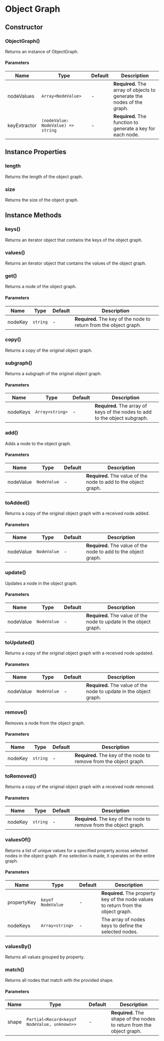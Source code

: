 <!-- markdownlint-disable-file no-duplicate-heading -->
# Object Graph

## Constructor

### ObjectGraph()

Returns an instance of ObjectGraph.

#### Parameters

| Name | Type | Default | Description |
| --- | --- | --- | --- |
| nodeValues | `Array<NodeValue>` | - | __Required.__ The array of objects to generate the nodes of the graph. |
| keyExtractor | `(nodeValue: NodeValue) => string` | - | __Required.__ The function to generate a key for each node. |

## Instance Properties

### length

Returns the length of the object graph.

### size

Returns the size of the object graph.

## Instance Methods

### keys()

Returns an iterator object that contains the keys of the object graph.

### values()

Returns an iterator object that contains the values of the object graph.

### get()

Returns a node of the object graph.

#### Parameters

| Name | Type | Default | Description |
| --- | --- | --- | --- |
| nodeKey | `string` | - | __Required.__ The key of the node to return from the object graph. |

### copy()

Returns a copy of the original object graph.

### subgraph()

Returns a subgraph of the original object graph.

#### Parameters

| Name | Type | Default | Description |
| --- | --- | --- | --- |
| nodeKeys | `Array<string>` | - | __Required.__ The array of keys of the nodes to add to the object subgraph. |

### add()

Adds a node to the object graph.

#### Parameters

| Name | Type | Default | Description |
| --- | --- | --- | --- |
| nodeValue | `NodeValue` | - | __Required.__ The value of the node to add to the object graph. |

### toAdded()

Returns a copy of the original object graph with a received node added.

#### Parameters

| Name | Type | Default | Description |
| --- | --- | --- | --- |
| nodeValue | `NodeValue` | - | __Required.__ The value of the node to add to the object graph. |

### update()

Updates a node in the object graph.

#### Parameters

| Name | Type | Default | Description |
| --- | --- | --- | --- |
| nodeValue | `NodeValue` | - | __Required.__ The value of the node to update in the object graph. |

### toUpdated()

Returns a copy of the original object graph with a received node updated.

#### Parameters

| Name | Type | Default | Description |
| --- | --- | --- | --- |
| nodeValue | `NodeValue` | - | __Required.__ The value of the node to update in the object graph. |

### remove()

Removes a node from the object graph.

#### Parameters

| Name | Type | Default | Description |
| --- | --- | --- | --- |
| nodeKey | `string` | - | __Required.__ The key of the node to remove from the object graph. |

### toRemoved()

Returns a copy of the original object graph with a received node removed.

#### Parameters

| Name | Type | Default | Description |
| --- | --- | --- | --- |
| nodeKey | `string` | - | __Required.__ The key of the node to remove from the object graph. |

### valuesOf()

Returns a list of unique values for a specified property across selected nodes in the object graph. If no selection is made, it operates on the entire graph.

#### Parameters

| Name | Type | Default | Description |
| --- | --- | --- | --- |
| propertyKey | `keyof NodeValue` | - | __Required.__ The property key of the node values to return from the object graph. |
| nodeKeys | `Array<string>` | - | The array of nodes keys to define the selected nodes. |

### valuesBy()

Returns all values grouped by property.

### match()

Returns all nodes that match with the provided shape.

#### Parameters

| Name | Type | Default | Description |
| --- | --- | --- | --- |
| shape | `Partial<Record<keyof NodeValue, unknown>>` | - | __Required.__ The shape of the nodes to return from the object graph. |
